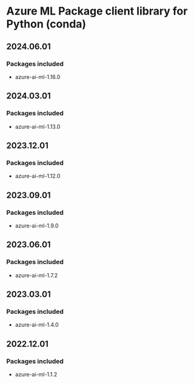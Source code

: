 # Azure ML Package client library for Python (conda)

## 2024.06.01

### Packages included

- azure-ai-ml-1.16.0

## 2024.03.01

### Packages included

- azure-ai-ml-1.13.0

## 2023.12.01

### Packages included

- azure-ai-ml-1.12.0

## 2023.09.01

### Packages included

- azure-ai-ml-1.9.0

## 2023.06.01

### Packages included

- azure-ai-ml-1.7.2

## 2023.03.01

### Packages included

- azure-ai-ml-1.4.0

## 2022.12.01

### Packages included

- azure-ai-ml-1.1.2
